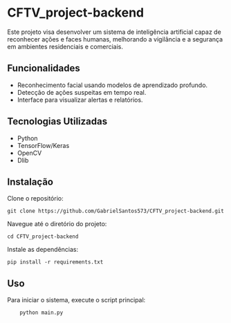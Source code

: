 # CFTV_project-backend

Este projeto visa desenvolver um sistema de inteligência artificial capaz de reconhecer ações e faces humanas, melhorando a vigilância e a segurança em ambientes residenciais e comerciais.

## Funcionalidades

- Reconhecimento facial usando modelos de aprendizado profundo.
- Detecção de ações suspeitas em tempo real.
- Interface para visualizar alertas e relatórios.

## Tecnologias Utilizadas

- Python
- TensorFlow/Keras
- OpenCV
- Dlib


## Instalação
Clone o repositório:

    git clone https://github.com/GabrielSantos573/CFTV_project-backend.git

Navegue até o diretório do projeto:

    cd CFTV_project-backend

Instale as dependências:

    pip install -r requirements.txt

## Uso
Para iniciar o sistema, execute o script principal:

        python main.py
